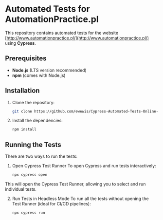 # Automated Tests for AutomationPractice.pl

This repository contains automated tests for the website [http://www.automationpractice.pl/](http://www.automationpractice.pl/) using **Cypress**.

## Prerequisites

- **Node.js** (LTS version recommended)
- **npm** (comes with Node.js)

## Installation

1. Clone the repository:

   ```bash
   git clone https://github.com/ewewis/Cypress-Automated-Tests-Online-Shop.git

2. Install the dependencies:

   ```bash
   npm install

## Running the Tests

There are two ways to run the tests:

1. Open Cypress Test Runner
To open Cypress and run tests interactively:

   ```bash
   npx cypress open

This will open the Cypress Test Runner, allowing you to select and run individual tests.

2. Run Tests in Headless Mode
To run all the tests without opening the Test Runner (ideal for CI/CD pipelines):

   ```bash
   npx cypress run
